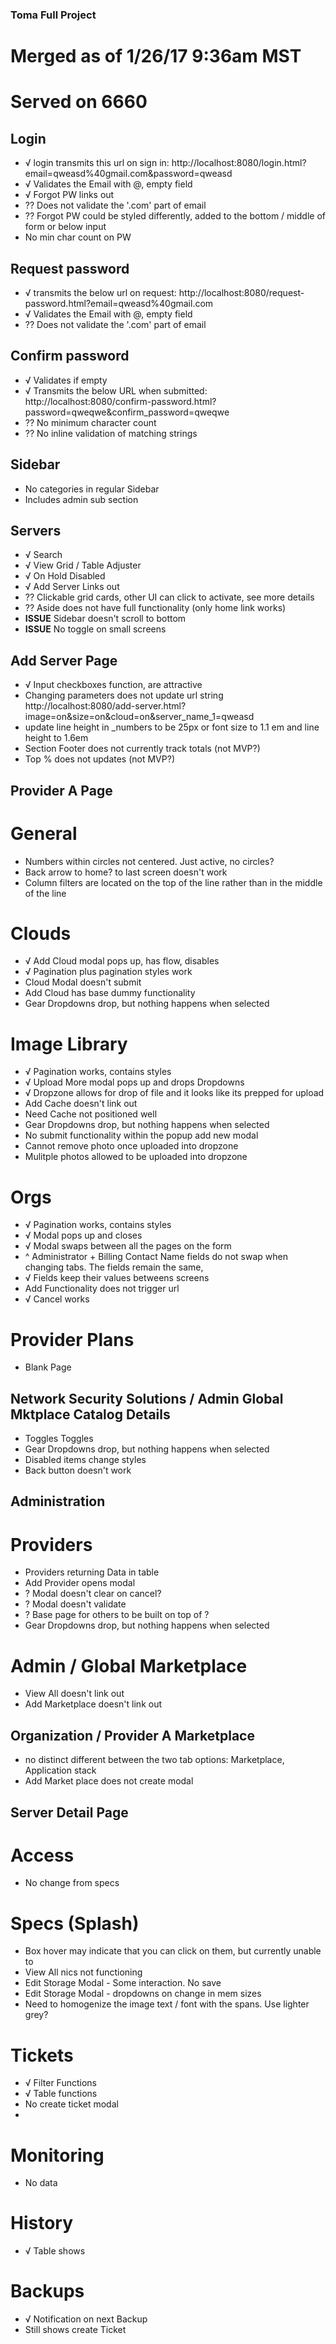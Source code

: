 ### Toma Full Project
# Merged as of 1/26/17 9:36am MST
# Served on 6660

## Login
- √ login transmits this url on sign in: http://localhost:8080/login.html?email=qweasd%40gmail.com&password=qweasd
- √ Validates the Email with @, empty field
- √ Forgot PW links out
- ?? Does not validate the '.com' part of email
- ?? Forgot PW could be styled differently, added to the bottom / middle of form or below input
- No min char count on PW

## Request password
- √ transmits the below url on request:
http://localhost:8080/request-password.html?email=qweasd%40gmail.com
- √ Validates the Email with @, empty field
- ?? Does not validate the '.com' part of email

## Confirm password
- √ Validates if empty
- √ Transmits the below URL when submitted:
http://localhost:8080/confirm-password.html?password=qweqwe&confirm_password=qweqwe
- ?? No minimum character count
- ?? No inline validation of matching strings

## Sidebar
- No categories in regular Sidebar
- Includes admin sub section


## Servers
- √ Search
- √ View Grid / Table Adjuster
- √ On Hold Disabled
- √ Add Server Links out
- ?? Clickable grid cards, other UI can click to activate, see more details
- ?? Aside does not have full functionality (only home link works)
- **ISSUE** Sidebar doesn't scroll to bottom
- **ISSUE** No toggle on small screens

## Add Server Page
- √ Input checkboxes function, are attractive
- Changing parameters does not update url string
http://localhost:8080/add-server.html?image=on&size=on&cloud=on&server_name_1=qweasd
- update line height in \_numbers to be 25px or font size to 1.1 em and line height to 1.6em
- Section Footer does not currently track totals (not MVP?)
- Top % does not updates (not MVP?)

## Provider A Page
# General
- Numbers within circles not centered.  Just active, no circles?
- Back arrow to home? to last screen doesn't work
- Column filters are located on the top of the line rather than in the middle of the line

# Clouds
- √ Add Cloud modal pops up, has flow, disables
- √ Pagination plus pagination styles work
- Cloud Modal doesn't submit
- Add Cloud has base dummy functionality
- Gear Dropdowns drop, but nothing happens when selected

# Image Library
- √ Pagination works, contains styles
- √ Upload More modal pops up and drops Dropdowns
- √ Dropzone allows for drop of file and it looks like its prepped for upload
- Add Cache doesn't link out
- Need Cache not positioned well
- Gear Dropdowns drop, but nothing happens when selected
- No submit functionality within the popup add new modal
- Cannot remove photo once uploaded into dropzone
- Mulitple photos allowed to be uploaded into dropzone


# Orgs
- √ Pagination works, contains styles
- √ Modal pops up and closes
- √ Modal swaps between all the pages on the form
- ^ Administrator + Billing Contact Name fields do not swap when changing tabs.  The fields remain the same,  
- √ Fields keep their values betweens screens
- Add Functionality does not trigger url
- √ Cancel works


# Provider Plans
- Blank Page

## Network Security Solutions / Admin Global Mktplace Catalog Details
-  Toggles Toggles
- Gear Dropdowns drop, but nothing happens when selected
- Disabled items change styles
- Back button doesn't work

## Administration

# Providers
- Providers returning Data in table
- Add Provider opens modal
- ? Modal doesn't clear on cancel?
- ? Modal doesn't validate
- ? Base page for others to be built on top of ?
- Gear Dropdowns drop, but nothing happens when selected

# Admin / Global Marketplace
- View All doesn't link out
- Add Marketplace doesn't link out

## Organization / Provider A Marketplace
- no distinct different between the two tab options: Marketplace, Application stack
- Add Market place does not create modal

## Server Detail Page

# Access
- No change from specs

# Specs (Splash)
- Box hover may indicate that you can click on them, but currently unable to
- View All nics not functioning
- Edit Storage Modal - Some interaction.  No save
- Edit Storage Modal - dropdowns on change in mem sizes
- Need to homogenize the image text / font with the spans.  Use lighter grey?

# Tickets
- √ Filter Functions
- √ Table functions
- No create ticket modal
-

# Monitoring
- No data

# History
- √ Table shows

# Backups
- √ Notification on next Backup
- Still shows create Ticket
